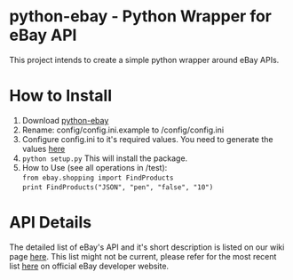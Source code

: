 python-ebay - Python Wrapper for eBay API
========================================

This project intends to create a simple python wrapper around eBay APIs.


How to Install
==============
1. Download [python-ebay][1] 
2. Rename: config/config.ini.example to /config/config.ini  
3. Configure config.ini to it's required values. You need to generate the values [here][4]   
4. `python setup.py`
   This will install the package.  
5. How to Use (see all operations in /test):  
`from ebay.shopping import FindProducts`  
`print FindProducts("JSON", "pen", "false", "10")`


API Details
===========

The detailed list of eBay's API and it's short description is listed on our wiki page [here][2]. 
This list might not be current, please refer for the most recent list [here][3] on official eBay developer website.



  [1]: https://github.com/roopeshvaddepally/python-ebay/tarball/master
  [2]: https://github.com/roopeshvaddepally/python-ebay/wiki/List-of-eBay-APIs
  [3]: http://developer.ebay.com/products/overview
  [4]: http://developer.ebay.com/quickstartguide/
